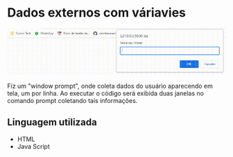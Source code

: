 # Dados externos com váriavies

![gif](./Prompt.gif.gif)



Fiz um "window prompt", onde coleta dados do usuário aparecendo em tela, um por linha. Ao executar o código será exibida duas janelas no comando prompt coletando tais informações.

## Linguagem utilizada

- HTML
- Java Script